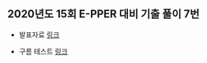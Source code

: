 ## 2020년도 15회 E-PPER 대비 기출 풀이 7번

- 발표자료 [링크](https://www.dropbox.com/scl/fi/iajmg2kc83fgpatigg555/2020-15-E-PPER-2.papert?dl=0&rlkey=18jf0r61rf9v0gnqrbzdm9hac) 

- 구름 테스트 [링크](https://level.goorm.io/exam/90299/%ED%9A%8C%EB%AC%B8-%EB%A7%8C%EB%93%A4%EA%B8%B0-%EC%99%84%EC%A0%84%ED%83%90%EC%83%89/quiz/1)